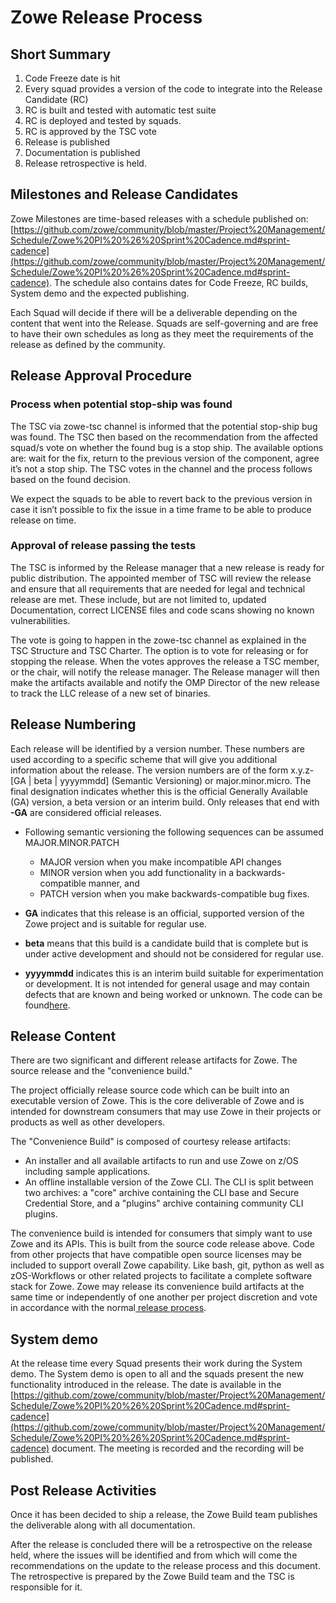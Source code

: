 # Zowe Release Process

## Short Summary

1. Code Freeze date is hit
2. Every squad provides a version of the code to integrate into the Release Candidate (RC)
3. RC is built and tested with automatic test suite
4. RC is deployed and tested by squads. 
5. RC is approved by the TSC vote
6. Release is published
7. Documentation is published
8. Release retrospective is held. 


## Milestones and Release Candidates

Zowe Milestones are time-based releases with a schedule published on: [https://github.com/zowe/community/blob/master/Project%20Management/Schedule/Zowe%20PI%20%26%20Sprint%20Cadence.md#sprint-cadence](https://github.com/zowe/community/blob/master/Project%20Management/Schedule/Zowe%20PI%20%26%20Sprint%20Cadence.md#sprint-cadence). The schedule also contains dates for Code Freeze, RC builds, System demo and the expected publishing. 

Each Squad will decide if there will be a deliverable depending on the content that went into the Release. Squads are self-governing and are free to have their own schedules as long as they meet the requirements of the release as defined by the community.


## Release Approval Procedure


### Process when potential stop-ship was found

The TSC via zowe-tsc channel is informed that the potential stop-ship bug was found. The TSC then based on the recommendation from the affected squad/s vote on whether the found bug is a stop ship. The available options are: wait for the fix, return to the previous version of the component, agree it’s not a stop ship. The TSC votes in the channel and the process follows based on the found decision. 

We expect the squads to be able to revert back to the previous version in case it isn’t possible to fix the issue in a time frame to be able to produce release on time. 


### Approval of release passing the tests

The TSC is informed by the Release manager that a new release is ready for public distribution. The appointed member of TSC will review the release and ensure that all requirements that are needed for legal and technical release are met. These include, but are not limited to, updated Documentation, correct LICENSE files and code scans showing no known vulnerabilities.

The vote is going to happen in the zowe-tsc channel as explained in the TSC Structure and TSC Charter. The option is to vote for releasing or for stopping the release. When the votes approves the release a TSC member, or the chair, will notify the release manager. The Release manager will then make the artifacts available and notify the OMP Director of the new release to track the LLC release of a new set of binaries.


## Release Numbering

Each release will be identified by a version number. These numbers are used according to a specific scheme that will give you additional information about the release.  The version numbers are of the form x.y.z-[GA | beta | yyyymmdd] (Semantic Versioning) or major.minor.micro. The final designation indicates whether this is the official Generally Available (GA) version, a beta version or an interim build. Only releases that end with **-GA** are considered official releases.

* Following semantic versioning the following sequences can be assumed MAJOR.MINOR.PATCH
  * MAJOR version when you make incompatible API changes
  * MINOR version when you add functionality in a backwards-compatible manner, and 
  * PATCH version when you make backwards-compatible bug fixes.

* **GA** indicates that this release is an official, supported version of the Zowe project and is suitable for regular use.

* **beta** means that this build is a candidate build that is complete but is under active development and should not be considered for regular use.

* **yyyymmdd** indicates this is an interim build suitable for experimentation or development. It is not intended for general usage and may contain defects that are known and being worked or unknown.
The code can be found[here](https://zowe.org/download/).


## Release Content

There are two significant and different release artifacts for Zowe. The source release and the "convenience build."

The project officially release source code which can be built into an executable version of Zowe. This is the core deliverable of Zowe and is intended for downstream consumers that may use Zowe in their projects or products as well as other developers.

The "Convenience Build" is composed of courtesy release artifacts:

* An installer and all available artifacts to run and use Zowe on z/OS including sample applications.
* An offline installable version of the Zowe CLI. The CLI is split between two archives: a "core" archive containing the CLI base and Secure Credential Store, and a "plugins" archive containing community CLI plugins.

The convenience build is intended for consumers that simply want to use Zowe and its APIs. This is built from the source code release above. Code from other projects that have compatible open source licenses may be included to support overall Zowe capability. Like bash, git, python as well as zOS-Workflows or other related projects to facilitate a complete software stack for Zowe. Zowe may release its convenience build artifacts at the same time or independently of one another per project discretion and vote in accordance with the normal[ release process](https://github.com/zowe/zlc/blob/master/process/release.md#release-approval-procedure).


## System demo

At the release time every Squad presents their work during the System demo. The System demo is open to all and the squads present the new functionality introduced in the release. The date is available in the [https://github.com/zowe/community/blob/master/Project%20Management/Schedule/Zowe%20PI%20%26%20Sprint%20Cadence.md#sprint-cadence](https://github.com/zowe/community/blob/master/Project%20Management/Schedule/Zowe%20PI%20%26%20Sprint%20Cadence.md#sprint-cadence) document. The meeting is recorded and the recording will be published. 


## Post Release Activities

Once it has been decided to ship a release, the Zowe Build team publishes the deliverable along with all documentation. 

After the release is concluded there will be a retrospective on the release held, where the issues will be identified and from which will come the recommendations on the update to the release process and this document. The retrospective is prepared by the Zowe Build team and the TSC is responsible for it. 
